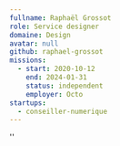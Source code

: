 ```yaml
---
fullname: Raphaël Grossot
role: Service designer
domaine: Design
avatar: null
github: raphael-grossot
missions:
  - start: 2020-10-12
    end: 2024-01-31
    status: independent
    employer: Octo
startups:
  - conseiller-numerique
---
```


''
